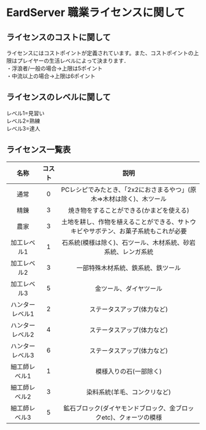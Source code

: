# EardServer 職業ライセンスに関して
## ライセンスのコストに関して
ライセンスにはコストポイントが定義されています。また、コストポイントの上限はプレイヤーの生活レベルによって決まります．    
・浮浪者/一般の場合→上限は5ポイント  
・中流以上の場合→上限は6ポイント  
## ライセンスのレベルに関して    
レベル1=見習い  
レベル2=熟練  
レベル3=達人  
## ライセンス一覧表    
| 名称 | コスト | 説明 |  
|:----:|:----:|:----:|  
|通常 |0 |PCレシピでみたとき、「2x2におさまるやつ」(原木⇒木材は除く)、木ツール |   
|精錬 |3 |焼き物をすることができる(かまどを使える) |  
|農家 |3 |土地を耕し、作物を植えることができる、サトウキビやサボテン、お菓子系統もこれが必要 |  
|加工レベル1 |1 |石系統(模様は除く)、石ツール、木材系統、砂岩系統、レンガ系統 |  
|加工レベル2 |3 |一部特殊木材系統、鉄系統、鉄ツール |  
|加工レベル3 |5 |金ツール、ダイヤツール |  
|ハンターレベル1 |2 |ステータスアップ(体力など) |  
|ハンターレベル2 |4 |ステータスアップ(体力など) |  
|ハンターレベル3 |6 |ステータスアップ(体力など) |  
|細工師レベル1 |1 |模様入りの石(一部除く) |  
|細工師レベル2 |3 |染料系統(羊毛、コンクリなど) |  
|細工師レベル3 |5 |鉱石ブロック(ダイヤモンドブロック、金ブロックetc)、クォーツの模様 |  








